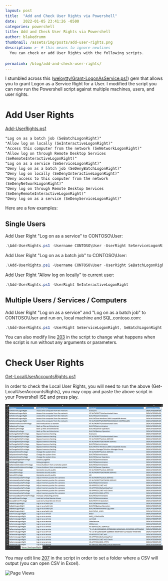 ```yaml
---
layout: post
title:  "Add and Check User Rights via Powershell"
date:   2022-01-05 23:41:26 -0500
categories: powershell
title: Add and Check User Rights via Powershell
author: blakedrumm
thumbnail: /assets/img/posts/add-user-rights.png
description: >- # this means to ignore newlines
  You can check or add User Rights with the following scripts.

permalink: /blog/add-and-check-user-rights/
---
```


 I stumbled across this ([weloytty/Grant-LogonAsService.ps1](https://github.com/weloytty/QuirkyPSFunctions/blob/ab4b02f9cc05505eee97d2f744f4c9c798143af1/Source/Users/Grant-LogOnAsService.ps1)) gem that allows you to grant Logon as a Service Right for a User. I modified the script you can now run the Powershell script against multiple machines, users, and user rights.
 
# Add User Rights
[Add-UserRights.ps1](https://github.com/blakedrumm/SCOM-Scripts-and-SQL/blob/master/Powershell/Add-UserRights.ps1)

```
"Log on as a batch job (SeBatchLogonRight)"
"Allow log on locally (SeInteractiveLogonRight)"
"Access this computer from the network (SeNetworkLogonRight)"
"Allow log on through Remote Desktop Services (SeRemoteInteractiveLogonRight)"
"Log on as a service (SeServiceLogonRight)"
"Deny log on as a batch job (SeDenyBatchLogonRight)"
"Deny log on locally (SeDenyInteractiveLogonRight)"
"Deny access to this computer from the network (SeDenyNetworkLogonRight)"
"Deny log on through Remote Desktop Services (SeDenyRemoteInteractiveLogonRight)"
"Deny log on as a service (SeDenyServiceLogonRight)"
```

Here are a few examples:
## Single Users
Add User Right "Log on as a service" to CONTOSO\User:
```powershell
.\Add-UserRights.ps1 -Username CONTOSO\User -UserRight SeServiceLogonRight
```

Add User Right "Log on as a batch job" to CONTOSO\User:
```powershell
.\Add-UserRights.ps1 -Username CONTOSO\User -UserRight SeBatchLogonRight
```

Add User Right "Allow log on locally" to current user:
```powershell
.\Add-UserRights.ps1 -UserRight SeInteractiveLogonRight
```

## Multiple Users / Services / Computers
Add User Right "Log on as a service" and "Log on as a batch job" to CONTOSO\User and run on, local machine and SQL.contoso.com:
```powershell
.\Add-UserRights.ps1 -UserRight SeServiceLogonRight, SeBatchLogonRight -ComputerName $env:COMPUTERNAME, SQL.contoso.com -UserName CONTOSO\User1, CONTOSO\User2
```
	
You can also modify line [203](https://github.com/blakedrumm/SCOM-Scripts-and-SQL/blob/a7858c6c3919cc8eb9b4bd12a6ec17a7b5c79697/Powershell/Add-UserRights.ps1#L203) in the script to change what happens when the script is run without any arguments or parameters.

# Check User Rights
[Get-LocalUserAccountsRights.ps1](https://github.com/blakedrumm/SCOM-Scripts-and-SQL/blob/master/Powershell/Get-LocalUserAccountsRights.ps1)

In order to check the Local User Rights, you will need to run the above (Get-LocalUserAccountsRights), you may copy and paste the above script in your Powershell ISE and press play.

![LocalUserAccountsRights](/assets/img/posts/server-userlogonrights.png)

You may edit line [207](https://github.com/blakedrumm/SCOM-Scripts-and-SQL/blob/55f03da164976c2138b27b16df9dba2c94e54667/Powershell/Get-LocalUserAccountsRights.ps1#L207) in the script in order to set a folder where a CSV will output (you can open CSV in Excel).

![Page Views](https://counter.blakedrumm.com/count/tag.svg?url=blakedrumm.com/blog/add-and-check-user-rights/)

<!--
Having trouble with Pages? Check out our [documentation](https://docs.github.com/categories/github-pages-basics/) or [contact support](https://support.github.com/contact) and we’ll help you sort it out.
-->
